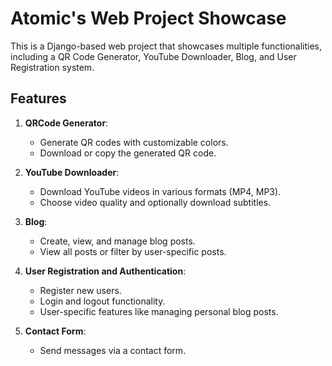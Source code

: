 # Atomic's Web Project Showcase

This is a Django-based web project that showcases multiple functionalities, including a QR Code Generator, YouTube Downloader, Blog, and User Registration system.

## Features

1. **QRCode Generator**:
   - Generate QR codes with customizable colors.
   - Download or copy the generated QR code.

2. **YouTube Downloader**:
   - Download YouTube videos in various formats (MP4, MP3).
   - Choose video quality and optionally download subtitles.

3. **Blog**:
   - Create, view, and manage blog posts.
   - View all posts or filter by user-specific posts.

4. **User Registration and Authentication**:
   - Register new users.
   - Login and logout functionality.
   - User-specific features like managing personal blog posts.

5. **Contact Form**:
   - Send messages via a contact form.